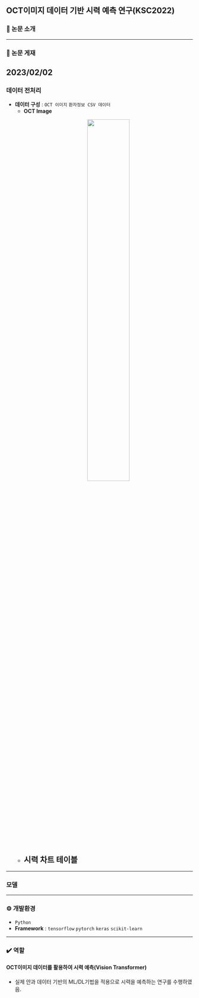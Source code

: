## OCT이미지 데이터 기반 시력 예측 연구(KSC2022)
### 📌 논문 소개

---

### 📆 논문 게재
2023/02/02
---

### 데이터 전처리
- **데이터 구성** :  `OCT 이미지` `환자정보 CSV 데이터`
  - **OCT Image**
    <p align="center">  
    <img src="https://github.com/ssh6lq/Development-of-AI-based-technology-for-diagnosis-and-treatment-of-ophthalmic-diseases/assets/154342847/a0a56ce1-611a-443f-84f2-7a7a9f849535.png" align="center" width="50%">  
    </p>
  - **시력 차트 테이블**
    - 
---
### 모델

---
### ⚙️ 개발환경
- `Python`
- **Framework** : `tensorflow` `pytorch` `keras` `scikit-learn`
  
---

### ✔️ 역할
#### OCT이미지 데이터를 활용하여 시력 예측(Vision Transformer)
- 실제 안과 데이터 기반의 ML/DL기법을 적용으로 시력을 예측하는 연구를 수행하였음.







